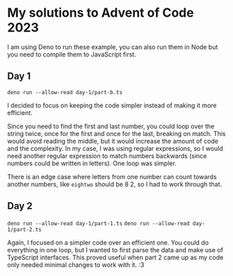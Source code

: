 # My solutions to Advent of Code 2023

I am using Deno to run these example, you can also run them in Node but you need to compile them to JavaScript first.

## Day 1

`deno run --allow-read day-1/part-b.ts`

I decided to focus on keeping the code simpler instead of making it more efficient.

Since you need to find the first and last number, you could loop over the string twice, once for the first and once for the last, breaking on match. This would avoid reading the middle, but it would increase the amount of code and the complexity. In my case, I was using regular expressions, so I would need another regular expression to match numbers backwards (since numbers could be written in letters). One loop was simpler.

There is an edge case where letters from one number can count towards another numbers, like `eightwo` should be 8 2, so I had to work through that.

## Day 2

`deno run --allow-read day-1/part-1.ts`
`deno run --allow-read day-1/part-2.ts`

Again, I focused on a simpler code over an efficient one. You could do everything in one loop, but I wanted to first parse the data and make use of TypeScript interfaces. This proved useful when part 2 came up as my code only needed minimal changes to work with it. :3